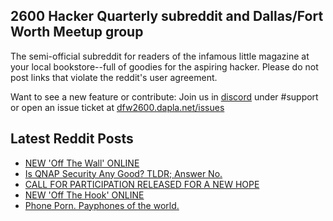 ## 2600 Hacker Quarterly subreddit and Dallas/Fort Worth Meetup group
The semi-official subreddit for readers of the infamous little magazine at your local bookstore--full of goodies for the aspiring hacker. Please do not post links that violate the reddit's user agreement.

Want to see a new feature or contribute: 
Join us in [discord](https://dfw2600.dapla.net/chat) under #support or open an issue ticket at [dfw2600.dapla.net/issues](https://dfw2600.dapla.net/issues)

## Latest Reddit Posts
<!-- BLOG-POST-LIST:START -->
- [NEW 'Off The Wall' ONLINE](https://2600.com/wall/01-02-2022)
- [Is QNAP Security Any Good? TLDR; Answer No.](https://www.reddit.com/r/2600/comments/sgkq89/is_qnap_security_any_good_tldr_answer_no/)
- [CALL FOR PARTICIPATION RELEASED FOR A NEW HOPE](https://2600.com/content/call-participation-released-new-hope)
- [NEW 'Off The Hook' ONLINE](https://2600.com/hook/26-01-2022)
- [Phone Porn. Payphones of the world.](https://www.reddit.com/r/2600/comments/sdhfgs/phone_porn_payphones_of_the_world/)
<!-- BLOG-POST-LIST:END -->
